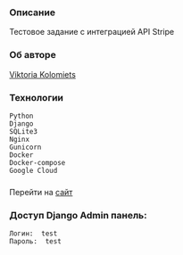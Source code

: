### Описание
Тестовое задание с интеграцией API Stripe
### Об авторе
[Viktoria Kolomiets](https://github.com/victoria-prog)

### Технологии
```
Python
Django
SQLite3
Nginx
Gunicorn
Docker
Docker-compose
Google Cloud

```

###
Перейти на  [сайт](http://34.159.119.247/) 

### Доступ Django Admin панель:
```
Логин:  test
Пароль:  test
```

